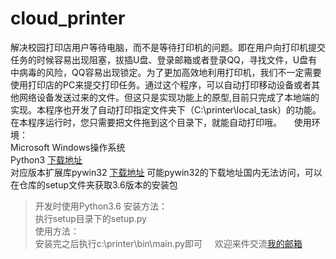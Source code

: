 ﻿# cloud_printer
解决校园打印店用户等待电脑，而不是等待打印机的问题。即在用户向打印机提交任务的时候容易出现阻塞，拔插U盘、登录邮箱或者登录QQ，寻找文件，U盘有中病毒的风险，QQ容易出现锁定。为了更加高效地利用打印机，我们不一定需要使用打印店的PC来提交打印任务。通过这个程序，可以自动打印移动设备或者其他网络设备发送过来的文件。但这只是实现功能上的原型,目前只完成了本地端的实现。本程序也开发了自动打印指定文件夹下（C:\printer\local_task）的功能。在本程序运行时，您只需要把文件拖到这个目录下，就能自动打印哦。    
使用环境：    
Microsoft Windows操作系统    
Python3 [下载地址](https://www.python.org/)    
对应版本扩展库pywin32 [下载地址](https://sourceforge.net/projects/pywin32/files/pywin32/Build%20221/)
可能pywin32的下载地址国内无法访问，可以在仓库的setup文件夹获取3.6版本的安装包
> 开发时使用Python3.6
安装方法：    
执行setup目录下的setup.py    
使用方法：    
安装完之后执行c:\printer\bin\main.py即可    
欢迎来件交流[我的邮箱](mailto:ziqiang_xu@yeah.net)
